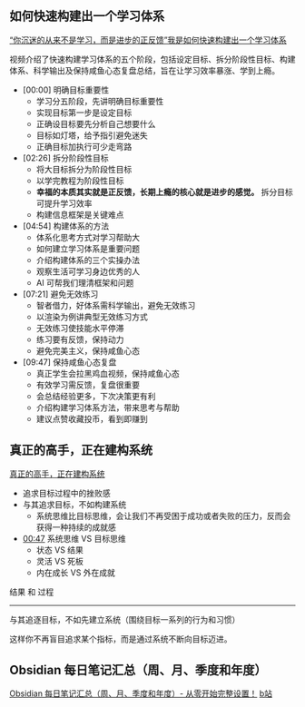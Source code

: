 ## 如何快速构建出一个学习体系

[“你沉迷的从来不是学习，而是进步的正反馈”我是如何快速构建出一个学习体系](https://www.bilibili.com/video/BV1np421S7uG/?share_source=copy_web&vd_source=9c1e19a73fa7bd23bb37aa8d7467d862)

视频介绍了快速构建学习体系的五个阶段，包括设定目标、拆分阶段性目标、构建体系、科学输出及保持咸鱼心态复盘总结，旨在让学习效率暴涨、学到上瘾。

- [00:00] 明确目标重要性
  - 学习分五阶段，先讲明确目标重要性
  - 实现目标第一步是设定目标
  - 正确设目标要先分析自己想要什么
  - 目标如灯塔，给予指引避免迷失
  - 正确目标加执行可少走弯路
- [02:26] 拆分阶段性目标
  - 将大目标拆分为阶段性目标
  - 以学完教程为阶段性目标
  - **幸福的本质其实就是正反馈，长期上瘾的核心就是进步的感觉。** 拆分目标可提升学习效率
  - 构建信息框架是关键难点
- [04:54] 构建体系的方法
  - 体系化思考方式对学习帮助大
  - 如何建立学习体系是重要问题
  - 介绍构建体系的三个实操办法
  - 观察生活可学习身边优秀的人
  - AI 可帮我们理清框架和问题
- [07:21] 避免无效练习
  - 智者借力，好体系需科学输出，避免无效练习
  - 以渲染为例讲典型无效练习方式
  - 无效练习使技能水平停滞
  - 练习要有反馈，保持动力
  - 避免完美主义，保持咸鱼心态
- [09:47] 保持咸鱼心态复盘
  - 真正学生会拉黑鸡血视频，保持咸鱼心态
  - 有效学习需反馈，复盘很重要
  - 会总结经验更多，下次决策更有利
  - 介绍构建学习体系方法，带来思考与帮助
  - 建议点赞收藏投币，看到即赚到

## 真正的高手，正在建构系统

[真正的高手，正在建构系统](https://www.bilibili.com/video/BV1sskbYBEve/?share_source=copy_web&vd_source=9c1e19a73fa7bd23bb37aa8d7467d862)

- 追求目标过程中的挫败感
- 与其追求目标，不如构建系统
  - 系统思维比目标思维，会让我们不再受困于成功或者失败的压力，反而会获得一种持续的成就感
- [00:47](https://www.bilibili.com/video/BV1sskbYBEve/?t=47.249512#t=47.25) 系统思维 VS 目标思维
  - 状态 VS 结果
  - 灵活 VS 死板
  - 内在成长 VS 外在成就


结果 和 过程

---

与其追逐目标，不如先建立系统（围绕目标一系列的行为和习惯）

这样你不再盲目追求某个指标，而是通过系统不断向目标迈进。


## Obsidian 每日笔记汇总（周、月、季度和年度）

[Obsidian 每日笔记汇总（周、月、季度和年度）- 从零开始完整设置！](https://www.youtube.com/watch?v=m5SYja0V29w&ab_channel=ConstructByDee)
[b站](https://www.bilibili.com/video/BV1Dgs4e7ES1/?spm_id_from=333.337.search-card.all.click&vd_source=22af953ea4c09540ad1966711a2d53f0)
